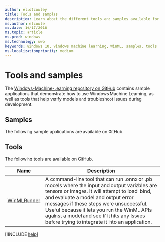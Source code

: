 ```yaml
---
author: eliotcowley
title: Tools and samples
description: Learn about the different tools and samples available for Windows Machine Learning.
ms.author: elcowle
ms.date: 10/17/2018
ms.topic: article
ms.prod: windows
ms.technology: uwp
keywords: windows 10, windows machine learning, WinML, samples, tools
ms.localizationpriority: medium
---
```


# Tools and samples

The [Windows-Machine-Learning repository on GitHub](https://github.com/Microsoft/Windows-Machine-Learning) contains sample applications that demonstrate how to use Windows Machine Learning, as well as tools that help verify models and troubleshoot issues during development.

## Samples

The following sample applications are available on GitHub.

## Tools

The following tools are available on GitHub.

| Name | Description |
|------|-------------|
| [WinMLRunner](https://github.com/Microsoft/Windows-Machine-Learning/tree/master/Tools/WinMLRunner) | A command-line tool that can run .onnx or .pb models where the input and output variables are tensors or images. It will attempt to load, bind, and evaluate a model and output error messages if these steps were unsuccessful. Useful because it lets you run the WinML APIs against a model and see if it hits any issues before trying to integrate it into an application. |

[!INCLUDE [help](includes/get-help.md)]